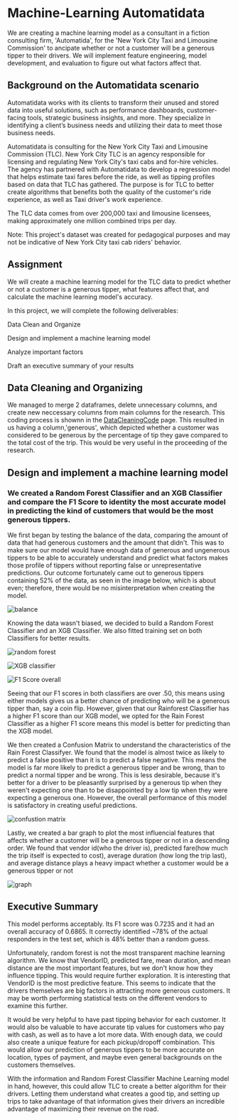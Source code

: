 # Machine-Learning Automatidata
We are creating a machine learning model as a consultant in a fiction consulting firm, 'Automatida', for the 'New York City Taxi and Limousine Commission' to ancipate whether or not a customer will be a generous tipper to their drivers. We will implement feature engineering, model development, and evaluation to figure out what factors affect that. 
## Background on the Automatidata scenario
Automatidata works with its clients to transform their unused and stored data into useful solutions, such as performance dashboards, customer-facing tools, strategic business insights, and more. They specialize in identifying a client’s business needs and utilizing their data to meet those business needs. 

Automatidata is consulting for the New York City Taxi and Limousine Commission (TLC). New York City TLC is an agency responsible for licensing and regulating New York City's taxi cabs and for-hire vehicles. The agency has partnered with Automatidata to develop a regression model that helps estimate taxi fares before the ride, as well as tipping profiles based on data that TLC has gathered. 
The purpose is for TLC to better create algorithms that benefits both the quality of the customer's ride experience, as well as Taxi driver's work experience.

The TLC data comes from over 200,000 taxi and limousine licensees, making approximately one million combined trips per day. 

Note: This project's dataset was created for pedagogical purposes and may not be indicative of New York City taxi cab riders' behavior.

## Assignment
We will create a machine learning model for the TLC data to predict whether or not a customer is a generous tipper, what features affect that, and calculate the machine learning model's accuracy.

In this project, we will complete the following deliverables:

Data Clean and Organize 

Design and implement a machine learning model

Analyze important factors

Draft an executive summary of your results

## Data Cleaning and Organizing
We managed to merge 2 dataframes, delete unnecessary columns, and create new neccessary columns from main columns for the research. This coding process is shownn in the [DataCleaningCode](https://github.com/ElijahAgunbiade/Machine-LearningAutomatidata/blob/main/README.md) page. This resulted in us having a column,'generous', which depicted whether a customer was considered to be generous by the percentage of tip they gave compared to the total cost of the trip. This would be very useful in the proceeding of the research.

## Design and implement a machine learning model
### We created a Random Forest Classifier and an XGB Classifier and compare the F1 Score to identity the most accurate model in predicting the kind of customers that would be the most generous tippers. 

We first began by testing the balance of the data, comparing the amount of data that had generous customers and the amount that didn't. This was to make sure our model would have enough data of generous and ungenerous tippers to be able to accurately understand and predict what factors makes those profile of tippers without reporting false or unrepresentative predictions. Our outcome fortunately came out to generous tippers containing 52% of the data, as seen in the image below, which is about even; therefore, there would be no misinterpretation when creating the model.  

![balance](https://github.com/ElijahAgunbiade/Machine-LearningAutomatidata/assets/173221971/9c7e353e-f528-4cba-a916-2094fc95501b)

Knowing the data wasn't biased, we decided to build a Random Forest Classifier and an XGB Classifier. We also fitted training set on both Classifiers for better results.

![random forest](https://github.com/ElijahAgunbiade/Machine-LearningAutomatidata/assets/173221971/9cd55447-5712-4ab5-9566-b9d5a16edebc)

![XGB classifier](https://github.com/ElijahAgunbiade/Machine-LearningAutomatidata/assets/173221971/4a8b9326-db2c-4bbd-b547-39983ba00fcb)

![F1 Score overall](https://github.com/ElijahAgunbiade/Machine-LearningAutomatidata/assets/173221971/306f6029-f2ed-4ead-9e18-e18216d8902a)

Seeing that our F1 scores in both classifiers are over .50, this means using either models gives us a better chance of predicting who will be a generous tipper than, say a coin flip.  However, given that our Rainforest Classifier has a higher F1 score than our XGB model, we opted for the Rain Forest Classifier as a higher F1 score means this model is better for predicting than the XGB model. 

We then created a Confusion Matrix to understand the characteristics of the Rain Forest Classifyer. We found that the model is almost twice as likely to predict a false positive than it is to predict a false negative. This means the model is far more likely to predict a generous tipper and be wrong, than to predict a normal tipper and be wrong. This is less desirable, because it's better for a driver to be pleasantly surprised by a generous tip when they weren't expecting one than to be disappointed by a low tip when they were expecting a generous one. However, the overall performance of this model is satisfactory in creating useful predictions.

![confustion matrix](https://github.com/ElijahAgunbiade/Machine-LearningAutomatidata/assets/173221971/b8316abf-2476-47d1-b146-4b7aa2522a70)

Lastly, we created a bar graph to plot the most influencial features that affects whether a customer will be a generous tipper or not in a descending order. We found that vendor id(who the driver is), predicted fare(how much the trip itself is expected to cost), average duration (how long the trip last), and average distance plays a heavy impact whether a customer would be a generous tipper or not

![graph](https://github.com/ElijahAgunbiade/Machine-LearningAutomatidata/assets/173221971/97360365-fafd-4311-b10f-2727c54e57f4)

## Executive Summary
 This model performs acceptably. Its F1 score was 0.7235 and it had an overall accuracy of 0.6865. It correctly identified ~78% of the actual responders in the test set, which is 48% better than a random guess. 
 
Unfortunately, random forest is not the most transparent machine learning algorithm. We know that VendorID, predicted fare, mean duration, and mean distance are the most important features, but we don't know how they influence tipping. This would require further exploration. It is interesting that VendorID is the most predictive feature. This seems to indicate that the drivers themselves are big factors in attracting more generous customers. It may be worth performing statistical tests on the different vendors to examine this further.

It would be very helpful to have past tipping behavior for each customer. It would also be valuable to have accurate tip values for customers who pay with cash, as well as to have a lot more data. With enough data, we could also create a unique feature for each pickup/dropoff combination. This would allow our prediction of generous tippers to be more accurate on location, types of payment, and maybe even general backgrounds on the customers themselves. 

With the information and Random Forest Classifier Machine Learning model in hand, however, this could allow TLC to create a better algorithm for their drivers. Letting them understand what creates a good tip, and setting up trips to take advantage of that information gives their drivers an incredible advantage of maximizing their revenue on the road. 



